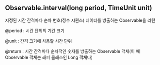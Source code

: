## Observable.interval(long period, TimeUnit unit)

지정된 시간 간격마다 순차 번호(정수 시퀀스) 데이터를 방출하는 Observable을 리턴

@period : 시간 단위의 기간 크기

@unit : 간격 크기에 사용할 시간 단위

@return : 시간 간격마다 순차적인 숫자를 방출하는 Observable 객체(이 때 Observable 객체는 래퍼 클래스인 Long 객체다)
